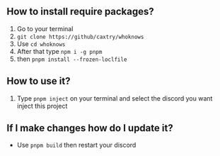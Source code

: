 ## How to install require packages?

1. Go to your terminal
2. `git clone https://github/caxtry/whoknows`
3. Use `cd whoknows`
4. After that type `npm i -g pnpm`
5. then `pnpm install --frozen-loclfile`

## How to use it?

1. Type `pnpm inject` on your terminal and select the discord you want inject this project

## If I make changes how do I update it?

* Use `pnpm build` then restart your discord